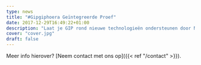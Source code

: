 ```yaml
---
type: news
title: "#Gipgiphoera Geïntegreerde Proef"
date: 2017-12-29T16:49:22+01:00
description: "Laat je GIP rond nieuwe technologieën ondersteunen door NMCT-lectoren!"
cover: "cover.jpg"
draft: false
---
```


Meer info hierover? [Neem contact met ons op]({{< ref "/contact" >}}).
